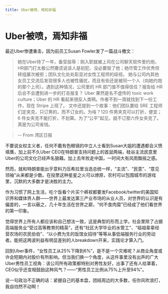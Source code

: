 ```yaml
---
title: Uber被喷，焉知非福
---
```

# Uber被喷，焉知非福

最近Uber惨遭重击，因为前员工Susan Fowler发了一篇战斗檄文：

> 她在Uber待了一年，备受屈辱：刚入职就被上司在公司聊天软件里约炮，HR部门打太极公然撒谎说该人是初犯、没必要毁了他；她尽管工作优秀但转组屡次被拒；团队文化处处彰显对女性工程师的歧视。
> 她与公司内其他女员工交流后发现很多人也被性骚扰，而且有些还是被同一个人（向她约炮的那个上司）。遇到这种情况，公司里的 HR 部门值不值得信任？报告给 HR 后会不会遭到进一步的打击报复？
> Uber 果然是名不虚传的 toxic work culture；Uber 的 HR 看起来很反人类啊。作者不到一周就找到下一份工作，现在 Stripe 上班了。
> 文中还提到一个故事：他们团队要给 SRE 工程师们定夹克，只订男的，而不订女的。为啥？120 件男夹克可以打折，便宜；6 件女夹克不能打折，不划算。为了“公平”起见，就不订那六件女夹克了。真是为公司省钱。

> -- From 湾区日报

不要说女权主义者，任何不戴有色眼镜的中立人士看到Susan大姐的遭遇都会义愤填膺，加上前不久Uber CEO在特朗普支持问题上的首鼠两端，硅谷主流民意里Uber的公司文化已经声名狼藉。加上去年败走中国，一时间大有风雨飘摇之感。

然而，就和特朗普能出乎意料力压希拉里当选总统一样，“主流”、“民意”、“意见领袖”从来都是少数。在投票这种星星之火可以燎原，农村可以包围城市的游戏里，沉默的大多数才是决胜的主力。

作为习惯了网上生活，吃个饭看个片买个裤衩都要发Facebook/twitter的美国知识界和媒体界人群——世界上最发达第三产业市场的从业人员，对世界的认识是有偏差的，一言以蔽之，几十年生活在世界之巅，“何不食肉糜”已经成了他们看世界的第一印象。

觉得世界上所有人都应该和自己想法一致，这是典型的形而上学。社会里除了占据高端服务业“受过高等教育的精英”，还有“社区大学毕业的水管工”、“祖祖辈辈经营农场的农民伯伯”、“以小费为生的饭馆女招待”等等从事低端服务行业的劳动者。能把这两波利益有明显差别的人breakdown开来，实践论才算入门。

回到Uber事件，“女性员工从25%下降到6%”，是不是一个灾难呢？从商业角度或许会短期内对股价有所影响。但当我们换一个角度，从这件事里没有出声的广大Uber男性员工视角：该公司所有政策都特别对男性友好，出事了还有人给罩着，CEO似乎还变相鼓励这种风气？——“男性员工比例从75%上升至94%”。

说一句政治不正确的话：紧握自己的基本盘，团结周边的大多数，任你风吹浪打，我自岿然不动啊！
